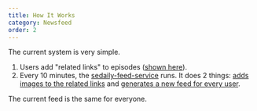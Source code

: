 ```yaml
---
title: How It Works
category: Newsfeed
order: 2
---
```

The current system is very simple.

1. Users add "related links" to episodes ([shown here](http://www.softwaredaily.com/#/post/5a01cb36e7d98f052ceac1d2)).
2. Every 10 minutes, the [sedaily-feed-service](https://github.com/SoftwareEngineeringDaily/sedaily-feed-service) runs. It does 2 things: [adds images to the related links](https://github.com/SoftwareEngineeringDaily/sedaily-feed-service/blob/master/relatedlinks-add-images.js) and [generates a new feed for every user](https://github.com/SoftwareEngineeringDaily/sedaily-feed-service/blob/master/index.js).

The current feed is the same for everyone.
